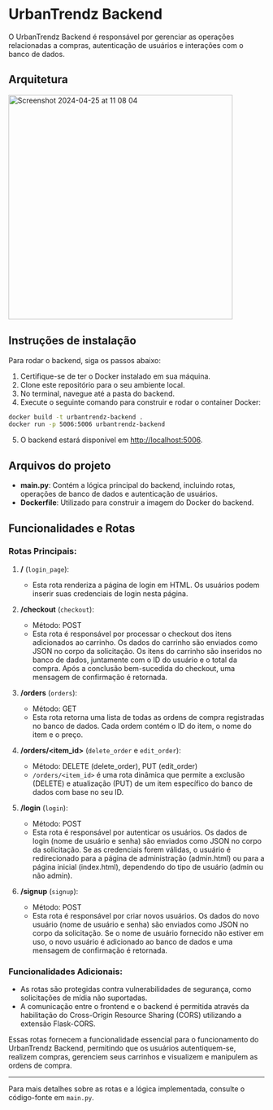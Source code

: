 # UrbanTrendz Backend

O UrbanTrendz Backend é responsável por gerenciar as operações relacionadas a compras, autenticação de usuários e interações com o banco de dados.

## Arquitetura

<img width="441" alt="Screenshot 2024-04-25 at 11 08 04" src="https://github.com/ilfedrigo/back-end-MVP-3-PUC-Rio/assets/115956776/7b73864b-1f46-439f-8a97-75de59213e6b">

## Instruções de instalação

Para rodar o backend, siga os passos abaixo:

1. Certifique-se de ter o Docker instalado em sua máquina.
2. Clone este repositório para o seu ambiente local.
3. No terminal, navegue até a pasta do backend.
4. Execute o seguinte comando para construir e rodar o container Docker:

```bash
docker build -t urbantrendz-backend .
docker run -p 5006:5006 urbantrendz-backend
```

5. O backend estará disponível em [http://localhost:5006](http://localhost:5006).

## Arquivos do projeto

- **main.py**: Contém a lógica principal do backend, incluindo rotas, operações de banco de dados e autenticação de usuários.
- **Dockerfile**: Utilizado para construir a imagem do Docker do backend.

## Funcionalidades e Rotas

### Rotas Principais:

1. **/** (`login_page`):
   - Esta rota renderiza a página de login em HTML. Os usuários podem inserir suas credenciais de login nesta página.

2. **/checkout** (`checkout`):
   - Método: POST
   - Esta rota é responsável por processar o checkout dos itens adicionados ao carrinho. Os dados do carrinho são enviados como JSON no corpo da solicitação. Os itens do carrinho são inseridos no banco de dados, juntamente com o ID do usuário e o total da compra. Após a conclusão bem-sucedida do checkout, uma mensagem de confirmação é retornada.

3. **/orders** (`orders`):
   - Método: GET
   - Esta rota retorna uma lista de todas as ordens de compra registradas no banco de dados. Cada ordem contém o ID do item, o nome do item e o preço.

4. **/orders/<item_id>** (`delete_order` e `edit_order`):
   - Método: DELETE (delete_order), PUT (edit_order)
   - `/orders/<item_id>` é uma rota dinâmica que permite a exclusão (DELETE) e atualização (PUT) de um item específico do banco de dados com base no seu ID.

5. **/login** (`login`):
   - Método: POST
   - Esta rota é responsável por autenticar os usuários. Os dados de login (nome de usuário e senha) são enviados como JSON no corpo da solicitação. Se as credenciais forem válidas, o usuário é redirecionado para a página de administração (admin.html) ou para a página inicial (index.html), dependendo do tipo de usuário (admin ou não admin).

6. **/signup** (`signup`):
   - Método: POST
   - Esta rota é responsável por criar novos usuários. Os dados do novo usuário (nome de usuário e senha) são enviados como JSON no corpo da solicitação. Se o nome de usuário fornecido não estiver em uso, o novo usuário é adicionado ao banco de dados e uma mensagem de confirmação é retornada.

### Funcionalidades Adicionais:

- As rotas são protegidas contra vulnerabilidades de segurança, como solicitações de mídia não suportadas.
- A comunicação entre o frontend e o backend é permitida através da habilitação do Cross-Origin Resource Sharing (CORS) utilizando a extensão Flask-CORS.

Essas rotas fornecem a funcionalidade essencial para o funcionamento do UrbanTrendz Backend, permitindo que os usuários autentiquem-se, realizem compras, gerenciem seus carrinhos e visualizem e manipulem as ordens de compra.

---

Para mais detalhes sobre as rotas e a lógica implementada, consulte o código-fonte em `main.py`.

